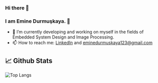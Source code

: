 ### Hi there 👋

### I am Emine Durmuşkaya. :slightly_smiling_face:


- 🌱 I’m currently developing and working on myself in the fields of Embedded System Design and Image Processing.
- 📫 How to reach me: [LinkedIn](https://www.linkedin.com/in/emine-durmu%C5%9Fkaya-020217182/)  and eminedurmuskaya123@gmail.com

## 📈 Github Stats

![Top Langs](https://github-readme-stats.vercel.app/api/top-langs/?username=eminedrmsky&layout=compact)


